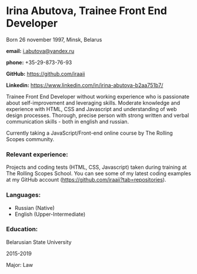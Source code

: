 # Irina Abutova, Trainee Front End Developer
Born 26 november 1997, Minsk, Belarus

**email:** i.abutova@yandex.ru

**phone:** +35-29-873-76-93

**GitHub:** https://github.com/iraaii

**Linkedin:** https://www.linkedin.com/in/irina-abutova-b2aa751b7/

Trainee Front End Developer without working experience who is passionate about self-improvement and leveraging skills. Moderate knowledge and experience with HTML, CSS and Javascript and understanding of web design processes. Thorough, precise person with strong written and verbal communication skills - both in english and russian. 

Currently taking a JavaScript/Front-end online course by The Rolling Scopes community.

### Relevant experience:

Projects and coding tests (HTML, CSS, Javascript) taken during training at The Rolling Scopes School. You can see some of my latest coding examples at my GitHub account (https://github.com/iraaii?tab=repositories).

### Languages:
* Russian (Native)
* English (Upper-Intermediate)

### Education:

Belarusian State University

2015-2019

Major: Law

